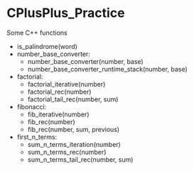 # CPlusPlus_Practice
Some C++ functions

* is_palindrome(word)
* number_base_converter:
  * number_base_converter(number, base)
  * number_base_converter_runtime_stack(number, base)
* factorial:
  * factorial_iterative(number)
  * factorial_rec(number)
  * factorial_tail_rec(number, sum)
* fibonacci:
  * fib_iterative(number)
  * fib_rec(number)
  * fib_rec(number, sum, previous)
* first_n_terms:
  * sum_n_terms_iteration(number)
  * sum_n_terms_rec(number)
  * sum_n_terms_tail_rec(number, sum)
